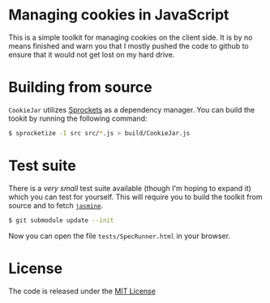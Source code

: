 Managing cookies in JavaScript
==============================
This is a simple toolkit for managing cookies on the client side. It is by no
means finished and warn you that I mostly pushed the code to github to ensure
that it would not get lost on my hard drive.

Building from source
====================
`CookieJar` utilizes [Sprockets][1] as a dependency manager. You can build the
tookit by running the following command:

```sh
$ sprocketize -I src src/*.js > build/CookieJar.js
```

Test suite
==========
There is a *very small* test suite available (though I'm hoping to expand it)
which you can test for yourself. This will require you to build the toolkit from
source and to fetch [`jasmine`][2].

```sh
$ git submodule update --init
```

Now you can open the file `tests/SpecRunner.html` in your browser.

License
=======
The code is released under the [MIT License][3]

[1]: http://getsprockets.org
[2]: http://pivotal.github.com/jasmine
[3]: https://github.com/marijn/CookieJar/blob/develop/meta/LICENSE